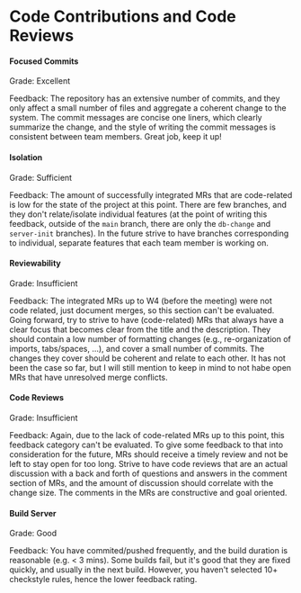# Code Contributions and Code Reviews

#### Focused Commits

Grade: Excellent

Feedback: The repository has an extensive number of commits, and they only affect a small number of files and aggregate a coherent change to the system. The commit messages are concise one liners, which clearly summarize the change, and the style of writing the commit messages is consistent between team members. Great job, keep it up! 


#### Isolation

Grade: Sufficient

Feedback: The amount of successfully integrated MRs that are code-related is low for the state of the project at this point. There are few branches, and they don't relate/isolate individual features (at the point of writing this feedback, outside of the `main` branch, there are only the `db-change` and `server-init` branches). In the future strive to have branches corresponding to individual, separate features that each team member is working on. 


#### Reviewability

Grade: Insufficient 

Feedback: The integrated MRs up to W4 (before the meeting) were not code related, just document merges, so this section can't be evaluated. Going forward, try to strive to have (code-related) MRs that always have a clear focus that becomes clear from the title and the description. They should contain a low number of formatting changes (e.g., re-organization of imports, tabs/spaces, ...), and cover a small number of commits. The changes they cover should be coherent and relate to each other. It has not been the case so far, but I will still mention to keep in mind to not habe open MRs that have unresolved merge conflicts.    


#### Code Reviews

Grade: Insufficient

Feedback: Again, due to the lack of code-related MRs up to this point, this feedback category can't be evaluated. To give some feedback to that into consideration for the future, MRs should receive a timely review and not be left to stay open for too long. Strive to have code reviews that are an actual discussion with a back and forth of questions and answers in the comment section of MRs, and the amount of discussion should correlate with the change size. The comments in the MRs are constructive and goal oriented.  


#### Build Server

Grade: Good

Feedback: You have commited/pushed frequently, and the build duration is reasonable (e.g. < 3 mins). Some builds fail, but it's good that they are fixed quickly, and usually in the next build. However, you haven't selected 10+ checkstyle rules, hence the lower feedback rating.
